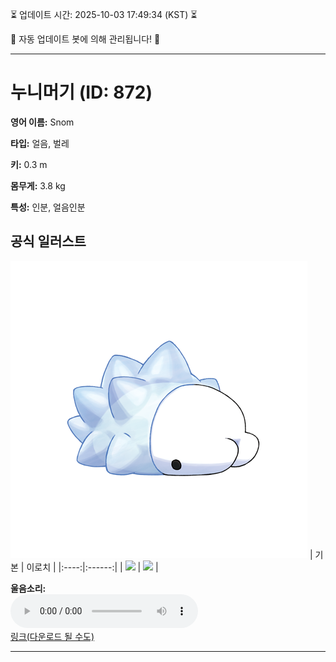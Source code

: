 
⏳ 업데이트 시간: 2025-10-03 17:49:34 (KST) ⏳

🤖 자동 업데이트 봇에 의해 관리됩니다! 🤖

---

# 누니머기 (ID: 872)
**영어 이름:** Snom

**타입:** 얼음, 벌레

**키:** 0.3 m

**몸무게:** 3.8 kg

**특성:** 인분, 얼음인분

## 공식 일러스트
![](https://raw.githubusercontent.com/PokeAPI/sprites/master/sprites/pokemon/other/official-artwork/872.png)
| 기본 | 이로치 |
|:----:|:------:|
| <img src="http://play.pokemonshowdown.com/sprites/ani/snom.gif" width="200"> | <img src="http://play.pokemonshowdown.com/sprites/ani-shiny/snom.gif" width="200"> |

**울음소리:**<br><audio controls src="https://raw.githubusercontent.com/PokeAPI/cries/main/cries/pokemon/latest/872.ogg"></audio><br> [링크(다운로드 될 수도)](https://raw.githubusercontent.com/PokeAPI/cries/main/cries/pokemon/latest/872.ogg)


---
